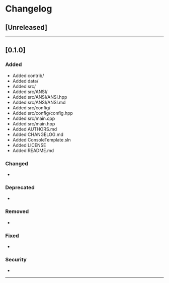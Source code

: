 # Changelog

## [Unreleased]

-------------------------------------------------------------------------------------------------------------

## [0.1.0]

### Added
* Added contrib/
* Added data/
* Added src/
* Added src/ANSI/
* Added src/ANSI/ANSI.hpp
* Added src/ANSI/ANSI.md
* Added src/config/
* Added src/config/config.hpp
* Added src/main.cpp
* Added src/main.hpp
* Added AUTHORS.md
* Added CHANGELOG.md
* Added ConsoleTemplate.sln
* Added LICENSE
* Added README.md

### Changed
*

### Deprecated
*

### Removed
*

### Fixed
*

### Security
*

-------------------------------------------------------------------------------------------------------------